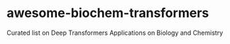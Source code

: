 # awesome-biochem-transformers
Curated list on Deep Transformers Applications on Biology and Chemistry
